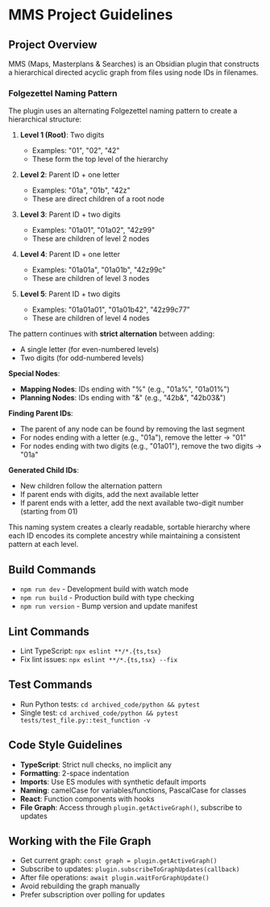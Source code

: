 # MMS Project Guidelines

## Project Overview
MMS (Maps, Masterplans & Searches) is an Obsidian plugin that constructs a hierarchical directed acyclic graph from files using node IDs in filenames.

### Folgezettel Naming Pattern

The plugin uses an alternating Folgezettel naming pattern to create a hierarchical structure:

1. **Level 1 (Root)**: Two digits 
   - Examples: "01", "02", "42"
   - These form the top level of the hierarchy

2. **Level 2**: Parent ID + one letter 
   - Examples: "01a", "01b", "42z"
   - These are direct children of a root node

3. **Level 3**: Parent ID + two digits
   - Examples: "01a01", "01a02", "42z99"
   - These are children of level 2 nodes

4. **Level 4**: Parent ID + one letter
   - Examples: "01a01a", "01a01b", "42z99c"
   - These are children of level 3 nodes

5. **Level 5**: Parent ID + two digits
   - Examples: "01a01a01", "01a01b42", "42z99c77"
   - These are children of level 4 nodes

The pattern continues with **strict alternation** between adding:
- A single letter (for even-numbered levels)
- Two digits (for odd-numbered levels)

**Special Nodes**:
- **Mapping Nodes**: IDs ending with "%" (e.g., "01a%", "01a01%")
- **Planning Nodes**: IDs ending with "&" (e.g., "42b&", "42b03&")

**Finding Parent IDs**:
- The parent of any node can be found by removing the last segment
- For nodes ending with a letter (e.g., "01a"), remove the letter → "01"
- For nodes ending with two digits (e.g., "01a01"), remove the two digits → "01a"

**Generated Child IDs**:
- New children follow the alternation pattern
- If parent ends with digits, add the next available letter
- If parent ends with a letter, add the next available two-digit number (starting from 01)

This naming system creates a clearly readable, sortable hierarchy where each ID encodes its complete ancestry while maintaining a consistent pattern at each level.

## Build Commands
- `npm run dev` - Development build with watch mode
- `npm run build` - Production build with type checking
- `npm run version` - Bump version and update manifest

## Lint Commands
- Lint TypeScript: `npx eslint **/*.{ts,tsx}`
- Fix lint issues: `npx eslint **/*.{ts,tsx} --fix`

## Test Commands
- Run Python tests: `cd archived_code/python && pytest`
- Single test: `cd archived_code/python && pytest tests/test_file.py::test_function -v`

## Code Style Guidelines
- **TypeScript**: Strict null checks, no implicit any
- **Formatting**: 2-space indentation
- **Imports**: Use ES modules with synthetic default imports
- **Naming**: camelCase for variables/functions, PascalCase for classes
- **React**: Function components with hooks
- **File Graph**: Access through `plugin.getActiveGraph()`, subscribe to updates

## Working with the File Graph
- Get current graph: `const graph = plugin.getActiveGraph()`
- Subscribe to updates: `plugin.subscribeToGraphUpdates(callback)`
- After file operations: `await plugin.waitForGraphUpdate()`
- Avoid rebuilding the graph manually
- Prefer subscription over polling for updates